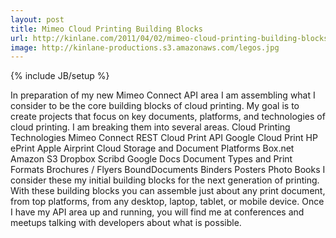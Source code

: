 ```yaml
---
layout: post
title: Mimeo Cloud Printing Building Blocks
url: http://kinlane.com/2011/04/02/mimeo-cloud-printing-building-blocks/
image: http://kinlane-productions.s3.amazonaws.com/legos.jpg
---
```

{% include JB/setup %}
<p>
     In preparation of my new Mimeo Connect API area I am assembling what I consider to be the core building blocks of cloud printing. My goal is to create projects that focus on key documents, platforms, and technologies of cloud printing. I am breaking them into several areas. Cloud Printing Technologies Mimeo Connect REST Cloud Print API Google Cloud Print HP ePrint Apple Airprint Cloud Storage and Document Platforms Box.net Amazon S3 Dropbox Scribd Google Docs Document Types and Print Formats Brochures / Flyers BoundDocuments Binders Posters Photo Books I consider these my initial building blocks for the next generation of printing. With these building blocks you can assemble just about any print document, from top platforms, from any desktop, laptop, tablet, or mobile device. Once I have my API area up and running, you will find me at conferences and meetups talking with developers about what is possible.
</p>